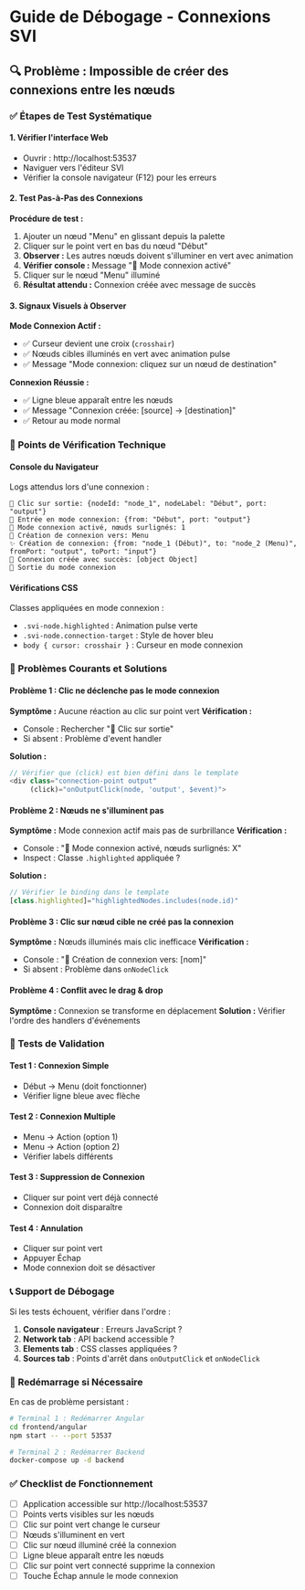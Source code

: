 # Guide de Débogage - Connexions SVI

## 🔍 Problème : Impossible de créer des connexions entre les nœuds

### ✅ Étapes de Test Systématique

#### 1. Vérifier l'interface Web
- Ouvrir : http://localhost:53537
- Naviguer vers l'éditeur SVI
- Vérifier la console navigateur (F12) pour les erreurs

#### 2. Test Pas-à-Pas des Connexions

**Procédure de test :**
1. Ajouter un nœud "Menu" en glissant depuis la palette
2. Cliquer sur le point vert en bas du nœud "Début"
3. **Observer :** Les autres nœuds doivent s'illuminer en vert avec animation
4. **Vérifier console :** Message "🎯 Mode connexion activé"
5. Cliquer sur le nœud "Menu" illuminé
6. **Résultat attendu :** Connexion créée avec message de succès

#### 3. Signaux Visuels à Observer

**Mode Connexion Actif :**
- ✅ Curseur devient une croix (`crosshair`)
- ✅ Nœuds cibles illuminés en vert avec animation pulse
- ✅ Message "Mode connexion: cliquez sur un nœud de destination"

**Connexion Réussie :**
- ✅ Ligne bleue apparaît entre les nœuds
- ✅ Message "Connexion créée: [source] → [destination]"
- ✅ Retour au mode normal

### 🔧 Points de Vérification Technique

#### Console du Navigateur
Logs attendus lors d'une connexion :
```
🔗 Clic sur sortie: {nodeId: "node_1", nodeLabel: "Début", port: "output"}
🎯 Entrée en mode connexion: {from: "Début", port: "output"}
🎯 Mode connexion activé, nœuds surlignés: 1
🎯 Création de connexion vers: Menu
✨ Création de connexion: {from: "node_1 (Début)", to: "node_2 (Menu)", fromPort: "output", toPort: "input"}
🎉 Connexion créée avec succès: [object Object]
🚪 Sortie du mode connexion
```

#### Vérifications CSS
Classes appliquées en mode connexion :
- `.svi-node.highlighted` : Animation pulse verte
- `.svi-node.connection-target` : Style de hover bleu
- `body { cursor: crosshair }` : Curseur en mode connexion

### 🐛 Problèmes Courants et Solutions

#### Problème 1 : Clic ne déclenche pas le mode connexion
**Symptôme :** Aucune réaction au clic sur point vert
**Vérification :**
- Console : Rechercher "🔗 Clic sur sortie"
- Si absent : Problème d'event handler

**Solution :**
```typescript
// Vérifier que (click) est bien défini dans le template
<div class="connection-point output" 
     (click)="onOutputClick(node, 'output', $event)">
```

#### Problème 2 : Nœuds ne s'illuminent pas
**Symptôme :** Mode connexion actif mais pas de surbrillance
**Vérification :**
- Console : "🎯 Mode connexion activé, nœuds surlignés: X"
- Inspect : Classe `.highlighted` appliquée ?

**Solution :**
```typescript
// Vérifier le binding dans le template
[class.highlighted]="highlightedNodes.includes(node.id)"
```

#### Problème 3 : Clic sur nœud cible ne créé pas la connexion
**Symptôme :** Nœuds illuminés mais clic inefficace
**Vérification :**
- Console : "🎯 Création de connexion vers: [nom]"
- Si absent : Problème dans `onNodeClick`

#### Problème 4 : Conflit avec le drag & drop
**Symptôme :** Connexion se transforme en déplacement
**Solution :** Vérifier l'ordre des handlers d'événements

### 🎯 Tests de Validation

#### Test 1 : Connexion Simple
- Début → Menu (doit fonctionner)
- Vérifier ligne bleue avec flèche

#### Test 2 : Connexion Multiple
- Menu → Action (option 1)
- Menu → Action (option 2)
- Vérifier labels différents

#### Test 3 : Suppression de Connexion
- Cliquer sur point vert déjà connecté
- Connexion doit disparaître

#### Test 4 : Annulation
- Cliquer sur point vert
- Appuyer Échap
- Mode connexion doit se désactiver

### 📞 Support de Débogage

Si les tests échouent, vérifier dans l'ordre :
1. **Console navigateur** : Erreurs JavaScript ?
2. **Network tab** : API backend accessible ?
3. **Elements tab** : CSS classes appliquées ?
4. **Sources tab** : Points d'arrêt dans `onOutputClick` et `onNodeClick`

### 🔄 Redémarrage si Nécessaire

En cas de problème persistant :
```bash
# Terminal 1 : Redémarrer Angular
cd frontend/angular
npm start -- --port 53537

# Terminal 2 : Redémarrer Backend
docker-compose up -d backend
```

### ✅ Checklist de Fonctionnement

- [ ] Application accessible sur http://localhost:53537
- [ ] Points verts visibles sur les nœuds
- [ ] Clic sur point vert change le curseur
- [ ] Nœuds s'illuminent en vert
- [ ] Clic sur nœud illuminé créé la connexion
- [ ] Ligne bleue apparaît entre les nœuds
- [ ] Clic sur point vert connecté supprime la connexion
- [ ] Touche Échap annule le mode connexion
